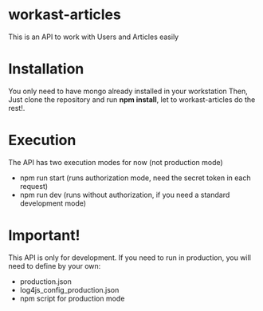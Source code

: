 # workast-articles
This is an API to work with Users and Articles easily 

# Installation
You only need to have mongo already installed in your workstation
Then, Just clone the repository and run **npm install**, let to workast-articles do the rest!.

# Execution
The API has two execution modes for now (not production mode)
* npm run start (runs authorization mode, need the secret token in each request)
* npm run dev (runs without authorization, if you need a standard development mode)

# Important!
This API is only for development.
If you need to run in production, you will need to define by your own:
 * production.json 
 * log4js_config_production.json 
 * npm script for production mode
